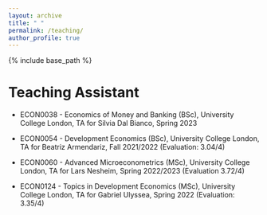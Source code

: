```yaml
---
layout: archive
title: " "
permalink: /teaching/
author_profile: true
---
```


{% include base_path %}

Teaching Assistant
=======

* ECON0038 - Economics of Money and Banking (BSc), University College London, TA for Silvia Dal Bianco, Spring 2023

* ECON0054 - Development Economics (BSc), University College London, TA for Beatriz Armendariz, Fall 2021/2022 (Evaluation: 3.04/4)

* ECON0060 - Advanced Microeconometrics (MSc), University College London, TA for Lars Nesheim, Spring 2022/2023 (Evaluation 3.72/4)

* ECON0124 - Topics in Development Economics (MSc), University College London, TA for Gabriel Ulyssea, Spring 2022 (Evaluation: 3.35/4)
  
